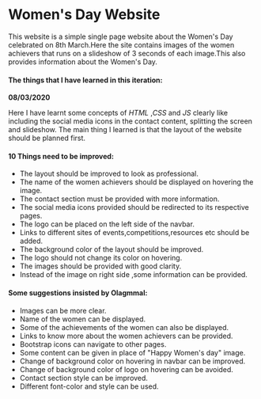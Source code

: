 # Women's Day Website

This website is a simple single page website about the Women's Day celebrated on 8th March.Here the site contains 
images of the women achievers that runs on a slideshow of 3 seconds of each image.This also provides information about the Women's Day.


#### The things that I have learned in this iteration:
**08/03/2020**

Here I have learnt some concepts of *HTML* ,*CSS* and *JS* clearly like including the social media icons in the contact content, 
splitting the screen and slideshow. The main thing I learned is that the layout of the website should be planned first.

#### 10 Things need to be improved:
 
 -  The layout should be improved to look as professional.
 -  The name of the women achievers should be displayed on hovering the image.
 -  The contact section must be provided with more information.
 -  The social media icons provided should be redirected to its respective pages.
 -  The logo can be placed on the left side of the navbar.
 -  Links to different sites of events,competitions,resources etc should be added.
 -  The background color of the layout should be improved.
 -  The logo should not change its color on hovering.
 -  The images should be provided with good clarity.
 -  Instead of the image on right side ,some information can be provided. 
 
#### Some suggestions insisted by Olagmmal:
- Images can be more clear.
- Name of the women can be displayed.
- Some of the achievements of the women can also be displayed.
- Links to know more about the women achievers can be provided.
- Bootstrap icons can navigate to other pages.
- Some content can be given in place of "Happy Women's day" image.
- Change of background color on hovering in navbar can be improved.
- Change of background color of logo on hovering can be avoided.
- Contact section style can be improved.
- Different font-color and style can be used.
